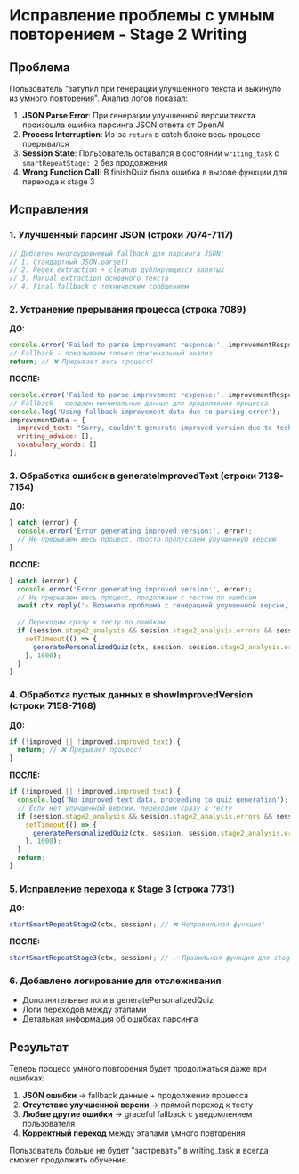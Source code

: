 # Исправление проблемы с умным повторением - Stage 2 Writing

## Проблема
Пользователь "затупил при генерации улучшенного текста и выкинуло из умного повторения". Анализ логов показал:

1. **JSON Parse Error**: При генерации улучшенной версии текста произошла ошибка парсинга JSON ответа от OpenAI
2. **Process Interruption**: Из-за `return` в catch блоке весь процесс прерывался
3. **Session State**: Пользователь оставался в состоянии `writing_task` с `smartRepeatStage: 2` без продолжения
4. **Wrong Function Call**: В finishQuiz была ошибка в вызове функции для перехода к stage 3

## Исправления

### 1. Улучшенный парсинг JSON (строки 7074-7117)
```javascript
// Добавлен многоуровневый fallback для парсинга JSON:
// 1. Стандартный JSON.parse()
// 2. Regex extraction + cleanup дублирующихся запятых
// 3. Manual extraction основного текста
// 4. Final fallback с техническим сообщением
```

### 2. Устранение прерывания процесса (строка 7089)
**ДО:**
```javascript
console.error('Failed to parse improvement response:', improvementResponse);
// Fallback - показываем только оригинальный анализ
return; // ❌ Прерывает весь процесс!
```

**ПОСЛЕ:**
```javascript
console.error('Failed to parse improvement response:', improvementResponse);
// Fallback - создаем минимальные данные для продолжения процесса
console.log('Using fallback improvement data due to parsing error');
improvementData = {
  improved_text: "Sorry, couldn't generate improved version due to technical issues.",
  writing_advice: [],
  vocabulary_words: []
};
```

### 3. Обработка ошибок в generateImprovedText (строки 7138-7154)
**ДО:**
```javascript
} catch (error) {
  console.error('Error generating improved version:', error);
  // Не прерываем весь процесс, просто пропускаем улучшенную версию
}
```

**ПОСЛЕ:**
```javascript
} catch (error) {
  console.error('Error generating improved version:', error);
  // Не прерываем весь процесс, продолжаем с тестом по ошибкам
  await ctx.reply('⚠️ Возникла проблема с генерацией улучшенной версии, но продолжаем с тестом по ошибкам.');
  
  // Переходим сразу к тесту по ошибкам
  if (session.stage2_analysis && session.stage2_analysis.errors && session.stage2_analysis.errors.length > 0) {
    setTimeout(() => {
      generatePersonalizedQuiz(ctx, session, session.stage2_analysis.errors);
    }, 1000);
  }
}
```

### 4. Обработка пустых данных в showImprovedVersion (строки 7158-7168)
**ДО:**
```javascript
if (!improved || !improved.improved_text) {
  return; // ❌ Прерывает процесс!
}
```

**ПОСЛЕ:**
```javascript
if (!improved || !improved.improved_text) {
  console.log('No improved text data, proceeding to quiz generation');
  // Если нет улучшенной версии, переходим сразу к тесту
  if (session.stage2_analysis && session.stage2_analysis.errors && session.stage2_analysis.errors.length > 0) {
    setTimeout(() => {
      generatePersonalizedQuiz(ctx, session, session.stage2_analysis.errors);
    }, 1000);
  }
  return;
}
```

### 5. Исправление перехода к Stage 3 (строка 7731)
**ДО:**
```javascript
startSmartRepeatStage2(ctx, session); // ❌ Неправильная функция!
```

**ПОСЛЕ:**
```javascript
startSmartRepeatStage3(ctx, session); // ✅ Правильная функция для stage 3
```

### 6. Добавлено логирование для отслеживания
- Дополнительные логи в generatePersonalizedQuiz
- Логи переходов между этапами
- Детальная информация об ошибках парсинга

## Результат
Теперь процесс умного повторения будет продолжаться даже при ошибках:

1. **JSON ошибки** → fallback данные + продолжение процесса
2. **Отсутствие улучшенной версии** → прямой переход к тесту
3. **Любые другие ошибки** → graceful fallback с уведомлением пользователя
4. **Корректный переход** между этапами умного повторения

Пользователь больше не будет "застревать" в writing_task и всегда сможет продолжить обучение.